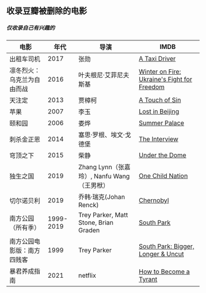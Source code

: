 ## 收录豆瓣被删除的电影
##### 仅收录自己有兴趣的
电影|年代|导演|IMDB
---|---|---|---
出租车司机|2017|张勋|[A Taxi Driver](https://www.imdb.com/title/tt6878038/)
凛冬烈火：乌克兰为自由而战|2016|叶夫根尼·艾菲尼夫斯基|[Winter on Fire: Ukraine's Fight for Freedom](https://www.imdb.com/title/tt4908644/)
天注定|2013|贾樟柯|[A Touch of Sin](https://www.imdb.com/title/tt2852400/)
苹果|2007|李玉|[Lost in Beijing](https://www.imdb.com/title/tt0949489/)
颐和园|2006|娄烨|[Summer Palace](https://www.imdb.com/title/tt0794374/)
刺杀金正恩|2014|塞思·罗根、埃文·戈德堡|[The Interview](https://www.imdb.com/title/tt2788710/)
穹顶之下|2015|柴静|[Under the Dome](https://www.imdb.com/title/tt4495750)
独生之国|2019|Zhang Lynn（张嘉玲）, Nanfu Wang（王男栿）|[One Child Nation](https://www.imdb.com/title/tt8923482/)
切尔诺贝利|2019|乔韩·瑞克(Johan Renck)|[Chernobyl](https://www.imdb.com/title/tt7366338/)
南方公园（所有季）|1999-2019|Trey Parker, Matt Stone, Brian Graden|[South Park](https://www.imdb.com/title/tt0121955/)
南方公园电影版：南方四贱客|1999|Trey Parker|[South Park: Bigger, Longer & Uncut](https://www.imdb.com/title/tt0158983/)
暴君养成指南|2021|netflix|[How to Become a Tyrant](https://www.imdb.com/title/tt14832996/)
